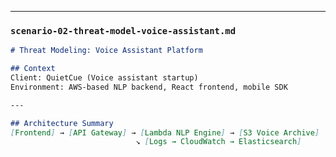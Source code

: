 
---

### `scenario-02-threat-model-voice-assistant.md`

```markdown
# Threat Modeling: Voice Assistant Platform

## Context
Client: QuietCue (Voice assistant startup)  
Environment: AWS-based NLP backend, React frontend, mobile SDK

---

## Architecture Summary
[Frontend] → [API Gateway] → [Lambda NLP Engine] → [S3 Voice Archive]
                            ↘ [Logs → CloudWatch → Elasticsearch]
